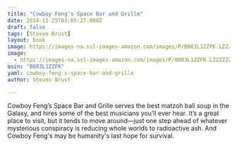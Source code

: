 ```yaml
---
title: "Cowboy Feng's Space Bar and Grille"
date: 2014-11-25T03:05:27.000Z
draft: false
tags: [Steven Brust]
layout: book
image: https://images-na.ssl-images-amazon.com/images/P/B003L1ZZFK.LZZZZZZZ.jpg
image: 
  - https://images-na.ssl-images-amazon.com/images/P/B003L1ZZFK.LZZZZZZZ.jpg
asin: "B003L1ZZFK"
yaml: cowboy-feng-s-space-bar-and-grille
author: Steven Brust

---
```


Cowboy Feng’s Space Bar and Grille serves the best matzoh ball soup in the Galaxy, and hires some of the best musicians you’ll ever hear. It’s a great place to visit, but it tends to move around—just one step ahead of whatever mysterious conspiracy is reducing whole worlds to radioactive ash. And Cowboy Feng's may be humanity's last hope for survival.